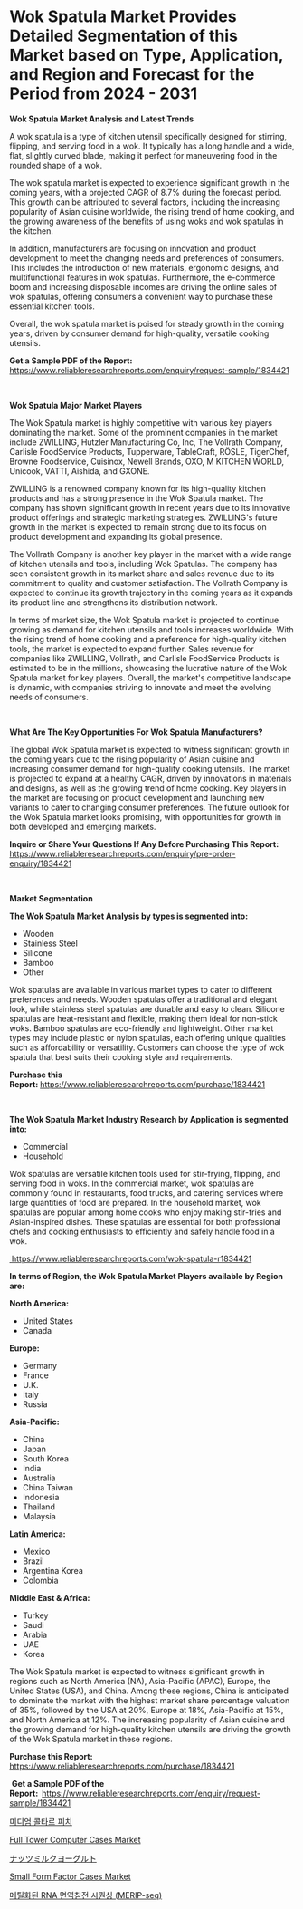 <p><h1>Wok Spatula Market Provides Detailed Segmentation of this Market based on Type, Application, and Region and Forecast for the Period from 2024 - 2031</h1></p><p><strong>Wok Spatula Market Analysis and Latest Trends</strong></p>
<p><p>A wok spatula is a type of kitchen utensil specifically designed for stirring, flipping, and serving food in a wok. It typically has a long handle and a wide, flat, slightly curved blade, making it perfect for maneuvering food in the rounded shape of a wok.</p><p>The wok spatula market is expected to experience significant growth in the coming years, with a projected CAGR of 8.7% during the forecast period. This growth can be attributed to several factors, including the increasing popularity of Asian cuisine worldwide, the rising trend of home cooking, and the growing awareness of the benefits of using woks and wok spatulas in the kitchen.</p><p>In addition, manufacturers are focusing on innovation and product development to meet the changing needs and preferences of consumers. This includes the introduction of new materials, ergonomic designs, and multifunctional features in wok spatulas. Furthermore, the e-commerce boom and increasing disposable incomes are driving the online sales of wok spatulas, offering consumers a convenient way to purchase these essential kitchen tools.</p><p>Overall, the wok spatula market is poised for steady growth in the coming years, driven by consumer demand for high-quality, versatile cooking utensils.</p></p>
<p><strong>Get a Sample PDF of the Report:&nbsp;</strong> <a href="https://www.reliableresearchreports.com/enquiry/request-sample/1834421">https://www.reliableresearchreports.com/enquiry/request-sample/1834421</a></p>
<p>&nbsp;</p>
<p><strong>Wok Spatula Major Market Players</strong></p>
<p><p>The Wok Spatula market is highly competitive with various key players dominating the market. Some of the prominent companies in the market include ZWILLING, Hutzler Manufacturing Co, Inc, The Vollrath Company, Carlisle FoodService Products, Tupperware, TableCraft, RÖSLE, TigerChef, Browne Foodservice, Cuisinox, Newell Brands, OXO, M KITCHEN WORLD, Unicook, VATTI, Aishida, and GXONE.</p><p>ZWILLING is a renowned company known for its high-quality kitchen products and has a strong presence in the Wok Spatula market. The company has shown significant growth in recent years due to its innovative product offerings and strategic marketing strategies. ZWILLING's future growth in the market is expected to remain strong due to its focus on product development and expanding its global presence.</p><p>The Vollrath Company is another key player in the market with a wide range of kitchen utensils and tools, including Wok Spatulas. The company has seen consistent growth in its market share and sales revenue due to its commitment to quality and customer satisfaction. The Vollrath Company is expected to continue its growth trajectory in the coming years as it expands its product line and strengthens its distribution network.</p><p>In terms of market size, the Wok Spatula market is projected to continue growing as demand for kitchen utensils and tools increases worldwide. With the rising trend of home cooking and a preference for high-quality kitchen tools, the market is expected to expand further. Sales revenue for companies like ZWILLING, Vollrath, and Carlisle FoodService Products is estimated to be in the millions, showcasing the lucrative nature of the Wok Spatula market for key players. Overall, the market's competitive landscape is dynamic, with companies striving to innovate and meet the evolving needs of consumers.</p></p>
<p>&nbsp;</p>
<p><strong>What Are The Key Opportunities For Wok Spatula Manufacturers?</strong></p>
<p><p>The global Wok Spatula market is expected to witness significant growth in the coming years due to the rising popularity of Asian cuisine and increasing consumer demand for high-quality cooking utensils. The market is projected to expand at a healthy CAGR, driven by innovations in materials and designs, as well as the growing trend of home cooking. Key players in the market are focusing on product development and launching new variants to cater to changing consumer preferences. The future outlook for the Wok Spatula market looks promising, with opportunities for growth in both developed and emerging markets.</p></p>
<p><strong>Inquire or Share Your Questions If Any Before Purchasing This Report:</strong> <a href="https://www.reliableresearchreports.com/enquiry/pre-order-enquiry/1834421">https://www.reliableresearchreports.com/enquiry/pre-order-enquiry/1834421</a></p>
<p>&nbsp;</p>
<p><strong>Market Segmentation</strong></p>
<p><strong>The Wok Spatula Market Analysis by types is segmented into:</strong></p>
<p><ul><li>Wooden</li><li>Stainless Steel</li><li>Silicone</li><li>Bamboo</li><li>Other</li></ul></p>
<p><p>Wok spatulas are available in various market types to cater to different preferences and needs. Wooden spatulas offer a traditional and elegant look, while stainless steel spatulas are durable and easy to clean. Silicone spatulas are heat-resistant and flexible, making them ideal for non-stick woks. Bamboo spatulas are eco-friendly and lightweight. Other market types may include plastic or nylon spatulas, each offering unique qualities such as affordability or versatility. Customers can choose the type of wok spatula that best suits their cooking style and requirements.</p></p>
<p><strong>Purchase this Report:&nbsp;</strong><a href="https://www.reliableresearchreports.com/purchase/1834421">https://www.reliableresearchreports.com/purchase/1834421</a></p>
<p>&nbsp;</p>
<p><strong>The Wok Spatula Market Industry Research by Application is segmented into:</strong></p>
<p><ul><li>Commercial</li><li>Household</li></ul></p>
<p><p>Wok spatulas are versatile kitchen tools used for stir-frying, flipping, and serving food in woks. In the commercial market, wok spatulas are commonly found in restaurants, food trucks, and catering services where large quantities of food are prepared. In the household market, wok spatulas are popular among home cooks who enjoy making stir-fries and Asian-inspired dishes. These spatulas are essential for both professional chefs and cooking enthusiasts to efficiently and safely handle food in a wok.</p></p>
<p><a href="https://www.reliableresearchreports.com/wok-spatula-r1834421">&nbsp;https://www.reliableresearchreports.com/wok-spatula-r1834421</a></p>
<p><strong>In terms of Region, the Wok Spatula Market Players available by Region are:</strong></p>
<p>
    <p> <strong> North America: </strong>
        <ul>
            <li>United States</li>
            <li>Canada</li>
        </ul>
        </p> 
    <p> <strong> Europe: </strong>
        <ul>
            <li>Germany</li>
            <li>France</li>
            <li>U.K.</li>
            <li>Italy</li>
            <li>Russia</li>
        </ul>
        </p> 
    <p> <strong> Asia-Pacific: </strong>
        <ul>
            <li>China</li>
            <li>Japan</li>
            <li>South Korea</li>
            <li>India</li>
            <li>Australia</li>
            <li>China Taiwan</li>
            <li>Indonesia</li>
            <li>Thailand</li>
            <li>Malaysia</li>
        </ul>
        </p> 
    <p> <strong> Latin America: </strong>
        <ul>
            <li>Mexico</li>
            <li>Brazil</li>
            <li>Argentina Korea</li>
            <li>Colombia</li>
        </ul>
        </p> 
    <p> <strong> Middle East & Africa: </strong>
        <ul>
            <li>Turkey</li>
            <li>Saudi</li>
            <li>Arabia</li>
            <li>UAE</li>
            <li>Korea</li>
        </ul>
    </p>
    </p>
<p><p>The Wok Spatula market is expected to witness significant growth in regions such as North America (NA), Asia-Pacific (APAC), Europe, the United States (USA), and China. Among these regions, China is anticipated to dominate the market with the highest market share percentage valuation of 35%, followed by the USA at 20%, Europe at 18%, Asia-Pacific at 15%, and North America at 12%. The increasing popularity of Asian cuisine and the growing demand for high-quality kitchen utensils are driving the growth of the Wok Spatula market in these regions.</p></p>
<p><strong>Purchase this Report: </strong><a href="https://www.reliableresearchreports.com/purchase/1834421">https://www.reliableresearchreports.com/purchase/1834421</a></p>
<p>&nbsp;<strong>Get a Sample PDF of the Report:&nbsp;&nbsp;</strong><a href="https://www.reliableresearchreports.com/enquiry/request-sample/1834421">https://www.reliableresearchreports.com/enquiry/request-sample/1834421</a></p>
<p><strong></strong></p>
<p><p><a href="https://medium.com/@brianankunding/%EA%B8%80%EB%A1%9C%EB%B2%8C-%EC%A4%91%EA%B0%84-%EC%84%9D%ED%83%84-%ED%83%80%EB%A5%B4-%ED%94%BC%EC%B9%98-%EC%8B%9C%EC%9E%A5-%EA%B7%9C%EB%AA%A8%EB%8A%94-2024%EB%85%84%EB%B6%80%ED%84%B0-2031%EB%85%84%EA%B9%8C%EC%A7%80-%EC%9D%98-%EC%97%B0%ED%8F%89%EA%B7%A0-%EC%84%B1%EC%9E%A5%EB%A5%A0%EC%9D%84-%EA%B2%BD%ED%97%98%ED%95%A0-%EA%B2%83%EC%9C%BC%EB%A1%9C-%EC%82%B0%EC%97%85-%EC%A0%84%EB%A7%9D%EC%97%90-%EB%94%B0%EB%A5%B4%EB%A9%B4-%EC%98%88%EC%83%81%EB%90%A9%EB%8B%88%EB%8B%A4-f37b2c6c1550">미디엄 콜타르 피치</a></p><p><a href="https://github.com/mauripalmi/Market-Research-Report-List-4/blob/main/full-tower-computer-cases-market.md">Full Tower Computer Cases Market</a></p><p><a href="https://medium.com/@jarrellroob/%E3%83%8A%E3%83%83%E3%83%84%E3%83%9F%E3%83%AB%E3%82%AF%E3%83%A8%E3%83%BC%E3%82%B0%E3%83%AB%E3%83%88%E5%B8%82%E5%A0%B4%E3%81%AE%E5%B8%82%E5%A0%B4%E8%A6%8F%E6%A8%A1-%E3%82%B7%E3%82%A7%E3%82%A2-%E5%8B%95%E5%90%91%E5%88%86%E6%9E%90%E3%83%AC%E3%83%9D%E3%83%BC%E3%83%88-%E8%A3%BD%E5%93%81%E5%88%A5-%E3%82%B7%E3%83%B3%E3%82%B0%E3%83%AB%E3%83%90%E3%83%A9%E3%82%A8%E3%83%86%E3%82%A3%E3%83%BC%E3%83%8A%E3%83%83%E3%83%84-%E3%83%9F%E3%83%83%E3%82%AF%E3%82%B9%E3%83%8A%E3%83%83%E3%83%84-%E3%81%8A%E3%82%88%E3%81%B3%E3%82%BB%E3%82%B0%E3%83%A1%E3%83%B3%E3%83%88%E4%BA%88%E6%B8%AC-2024%E5%B9%B4-2031%E5%B9%B4-4046579fd2ed">ナッツミルクヨーグルト</a></p><p><a href="https://github.com/gulaimolin/Market-Research-Report-List-5/blob/main/small-form-factor-cases-market.md">Small Form Factor Cases Market</a></p><p><a href="https://github.com/mduzzalmduzzal601/Market-Research-Report-List-1/blob/main/2344941151713.md">메틸화된 RNA 면역침전 시퀀싱 (MERIP-seq)</a></p></p>